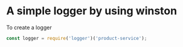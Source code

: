 # A simple logger by using winston

To create a logger

```javascript
const logger = require('logger')('product-service');
```